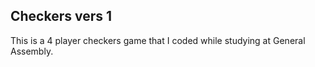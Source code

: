 ## Checkers vers 1

This is a 4 player checkers game that I coded while studying at General Assembly.


